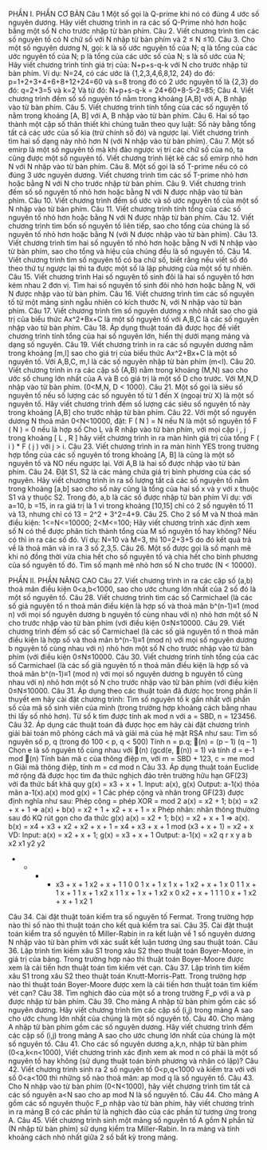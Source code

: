 PHẦN I. PHẦN CƠ BẢN 
Câu 1 Một số gọi là Q-prime khi nó có đúng 4 ước số nguyên dương. Hãy viết chương trình in ra các số Q-Prime nhỏ hơn hoặc bằng một số N cho trước nhập từ bàn phím.
Câu 2. Viết chương trình tìm các số nguyên tố có N chữ số với N nhập từ bàn phím và 2 ≤ N ≤10.
Câu 3. Cho một số nguyên dương N, gọi:
	k là số ước nguyên tố của N;
	q là tổng của các ước nguyên tố của N;
	p là tổng của các ước số của N;
	s là số ước của N;
Hãy viết chương trình tính giá trị của: N+p+s-q-k với N cho trước nhập từ bàn phím.
Ví dụ: N=24, có các ước là {1,2,3,4,6,8,12, 24} do đó: 
p=1+2+3+4+6+8+12+24=60 và s=8
trong đó có 2 ước nguyên tố là {2,3} do đó:
q=2+3=5 và k=2
Và từ đó: N+p+s-q-k = 24+60+8-5-2=85;
Câu 4. Viết chương trình đếm số số nguyên tố nằm trong khoảng [A,B] với A, B nhập vào từ bàn phím.
Câu 5. Viết chương trình tính tổng của các số nguyên tố nằm trong khoảng [A, B] với A, B nhập vào từ bàn phím.
Câu 6. Hai số tạo thành một cặp số thân thiết khi chúng tuân theo quy luật: Số này bằng tổng tất cả các ước của số kia (trừ chính số đó) và ngược lại. Viết chương trình tìm hai số dạng này nhỏ hơn N (với N nhập vào từ bàn phím).
Câu 7. Một số emirp là một số nguyên tố mà khi đảo ngược vị trí các chữ số của nó, ta cũng được một số nguyên tố. Viết chương trình liệt kê các số emirp nhỏ hơn N với N nhập vào từ bàn phím.
Câu 8. Một số gọi là số Т-prime nếu có có đúng 3 ước nguyên dương. Viết chương trình tìm các số Т-prime nhỏ hơn hoặc bằng N với N cho trước nhập từ bàn phím.
Câu 9. Viết chương trình đếm số số nguyên tố nhỏ hơn hoặc bằng N với N được nhập vào từ bàn phím.
Câu 10. Viết chương trình đếm số ước và số ước nguyên tố của một số N nhập vào từ bàn phím.
Câu 11. Viết chương trình tính tổng của các số nguyên tố nhỏ hơn hoặc bằng N với N được nhập từ bàn phím. 
Câu 12. Viết chương trình tìm bốn số nguyên tố liên tiếp, sao cho tổng của chúng là số nguyên tố nhỏ hơn hoặc bằng N (với N được nhập vào từ bàn phím).
Câu 13. Viết chương trình tìm hai số nguyên tố nhỏ hơn hoặc bằng N với N nhập vào từ bàn phím, sao cho tổng và hiệu của chúng đều là số nguyên tố.
Câu 14. Viết chương trình tìm số nguyên tố có ba chữ số, biết rằng nếu viết số đó theo thứ tự ngược lại thì ta được một số là lập phương của một số tự nhiên.
Câu 15. Viết chương trình Hai số nguyên tố sinh đôi là hai số nguyên tố hơn kém nhau 2 đơn vị. Tìm hai số nguyên tố sinh đôi nhỏ hơn hoặc bằng N, với N được nhập vào từ bàn phím.
Câu 16. Viết chương trình tìm các số nguyên tố từ một mảng sinh ngẫu nhiên có kích thước N, với N nhập vào từ bàn phím.
Câu 17. Viết chương trình tìm số nguyên dương x nhỏ nhất sao cho giá trị của biểu thức Ax^2+Bx+C là một số nguyên tố với A,B,C là các số nguyên nhập vào từ bàn phím. 
Câu 18. Áp dụng thuật toán đã được học để viết chương trình tính tổng của hai số nguyên lớn, hiển thị dưới mạng mảng và dạng số nguyên.
Câu 19. Viết chương trình in ra các số nguyên dương nằm trong khoảng [m,l] sao cho giá trị của biểu thức Ax^2+Bx+C là một số nguyên tố. Với A,B,C, m,l là các số nguyên nhập từ bàn phím (m<l).
Câu 20. Viết chương trình in ra các cặp số (A,B) nằm trong khoảng (M,N) sao cho ước số chung lớn nhất của A và B có giá trị là một số D cho trước. Với M,N,D nhập vào từ bàn phím. (0<M,N, D < 1000).
Câu 21. Một số gọi là siêu số nguyên tố nếu số lượng các số nguyên tố từ 1 đến X (ngoại trừ X) là một số nguyên tố. Hãy viết chương trình đếm số lượng các siêu số nguyên tố này trong khoảng [A,B] cho trước nhập từ bàn phím.
Câu 22. Với một số nguyên dương N thoả mãn 0<N<10000, đặt:
F ( N ) = N nếu N là một số nguyên tố
F ( N ) = 0 nếu là hợp số 
Cho  L và R nhập vào từ bàn phím, với mọi cặp i , j trong khoảng [ L , R ] hãy viết chương trình in ra màn hình giá trị của tổng F ( i ) * F ( j ) với  j > i. 
Câu 23. Viết chương trình in ra màn hình YES trong trường hợp tổng của các số nguyên tố trong khoảng [A, B] là cũng là một số nguyên tố và NO nếu ngược lại. Với A,B là hai số được nhập vào từ bàn phím. 
Câu 24. Đặt S1, S2 là các mảng chứa giá trị bình phương của các số nguyên. Hãy viết chương trình in ra số lượng tất cả các số nguyên tố nằm trong khoảng [a,b] sao cho số này cũng là tổng của hai số x và y với x thuộc S1 và y thuộc S2. Trong đó, a,b là các số được nhập từ bàn phím
Ví dụ: với a=10, b =15, in ra giá trị là 1 vì trong khoảng [10,15] chỉ có 2 số nguyên tố 11 và 13, nhưng chỉ có 13 = 2^2 + 3^2=4+9.
Câu 25. Cho 2 số M và N thoả mãn điều kiện: 1<=N<=10000; 2<M<=100; Hãy viết chương trình xác định xem số N có thể được phân tích thành tổng của M số nguyên tố hay không? Nếu có thì in ra các số đó. 
Ví dụ: N=10 và M=3, thì 10=2+3+5 do đó kết quả trả về là thoả mãn và in ra 3 số 2,3,5.
Câu 26. Một số được gọi là số mạnh mẽ khi nó đồng thời vừa chia hết cho số nguyên tố và chia hết cho bình phương của số nguyên tố đó. Tìm số mạnh mẽ nhỏ hơn số N cho trước (N < 10000).



PHẦN II. PHẦN NÂNG CAO 
Câu 27. Viết chương trình in ra các cặp số (a,b) thoả mãn điều kiện 0<a,b<1000, sao cho ước chung lớn nhất của 2 số đó là một số nguyên tố.
Câu 28. Viết chương trình tìm các số Carmichael (là các số giả nguyên tố n thoả mãn điều kiện là hợp số và thoả mãn b^(n-1)≡1 (mod n) với mọi số nguyên dương b nguyên tố cùng nhau với n) nhỏ hơn một số N cho trước nhập vào từ bàn phím (với điều kiện 0≤N≤10000.
Câu 29. Viết chương trình đếm số các số Carmichael (là các số giả nguyên tố n thoả mãn điều kiện là hợp số và thoả mãn b^(n-1)≡1 (mod n) với mọi số nguyên dương b nguyên tố cùng nhau với n) nhỏ hơn một số N cho trước nhập vào từ bàn phím (với điều kiện 0≤N≤10000.
Câu 30. Viết chương trình tính tổng của các số Carmichael (là các số giả nguyên tố n thoả mãn điều kiện là hợp số và thoả mãn b^(n-1)≡1 (mod n) với mọi số nguyên dương b nguyên tố cùng nhau với n) nhỏ hơn một số N cho trước nhập vào từ bàn phím (với điều kiện 0≤N≤10000.
Câu 31. Áp dụng theo các thuật toán đã được học trong phần lí thuyết em hãy cài đặt chương trình: 
	Tìm số nguyên tố k gần nhất với phần số của mã số sinh viên của mình (trong trường hợp khoảng cách bằng nhau thì lấy số nhỏ hơn).
	Từ số k tìm được tính ak mod n với a = SBD, n = 123456.
Câu 32. Áp dụng các thuật toán đã được học em hãy cài đặt chương trình giải bài toán mô phỏng cách mã và giải mã của hệ mật RSA như sau:
	Tìm số nguyên số p, q (trong đó 100 < p, q < 500)
	Tính n = p.q; (n) = (p – 1) (q – 1) 
	Chọn e là số nguyên tố cùng nhau với (n) (gcd(e, (n)) = 1) và tính d = e-1 mod (n)
	Tính bản mã c của thông điệp m, với m = SBD + 123, c = me mod n
	Giải mã thông điệp, tính m = cd mod n 
Câu 33. Áp dụng thuật toán Euclide mở rộng đã được học tìm đa thức nghịch đảo trên trường hữu hạn GF(23) với đa thức bất khả quy g(x) = x3 + x + 1.
Input: a(x), g(x)
Output: a-1(x) thỏa mãn a-1(x).a(x) mod g(x) = 1
Các phép cộng và nhân trong GF(23) được định nghĩa như sau:
	Phép cộng = phép XOR = mod 2
	a(x) = x2 + 1; b(x) = x2 + x + 1 => a(x) + b(x) = x2 + 1 + x2 + x + 1 = x 
	Phép nhân: nhân thông thường sau đó KQ rút gọn cho đa thức g(x)
	a(x) = x2 + 1; b(x) = x2 + x + 1 
=> a(x). b(x) = x4 + x3 + x2 + x2 + x + 1 = x4 + x3 + x + 1 mod (x3 + x + 1) = x2 + x
VD: Input: a(x) = x2 + x + 1; g(x) = x3 + x + 1
	Output: a-1(x) = x2
q	r	x	y	a	b	x2	x1	y2	y2
-	-	-	-	x3 + x + 1	x2 + x + 1	1	0	0	1
x + 1	x	1	x + 1	x2 + x + 1	x	0	1	1	x + 1
x + 1	1	x + 1	x2	x	1	1	x + 1	x + 1	x2
x	0	x2 + x + 1	1	1	0	x + 1	x2 + x + 1	x2	1

Câu 34. Cài đặt thuật toán kiểm tra số nguyên tố Fermat. Trong trường hợp nào thì số nào thì thuật toán cho kết quả kiểm tra sai.
Câu 35. Cài đặt thuật toán kiểm tra số nguyên tố Miller-Rabin in ra kết luận về 1 số nguyên dương N nhập vào từ bàn phím với xác suất kết luận tương ứng sau thuật toán. 
Câu 36. Lập trình tìm kiếm xâu S1 trong xâu S2 theo thuật toán Boyer-Moore, in giá trị của bảng. Trong trường hợp nào thì thuật toán Boyer-Moore được xem là cải tiến hơn thuật toán tìm kiếm vét cạn.
Câu 37. Lập trình tìm kiếm xâu S1 trong xâu S2 theo thuật toán Knutt-Morris-Patt. Trong trường hợp nào thì thuật toán Boyer-Moore được xem là cải tiến hơn thuật toán tìm kiếm vét cạn?
Câu 38. Tìm nghịch đảo của một số a trong trường F_p với a và p được nhập từ bàn phím.
Câu 39. Cho mảng A nhập từ bàn phím gồm các số nguyên dương. Hãy viết chương trình tìm các cặp số (i,j) trong mảng A sao cho ước chung lớn nhất của chúng là một số nguyên tố.
Câu 40. Cho mảng A nhập từ bàn phím gồm các số nguyên dương. Hãy viết chương trình đếm các cặp số (i,j) trong mảng A sao cho ước chung lớn nhất của chúng là một số nguyên tố.
Câu 41. Cho các số nguyên dương a,k,n, nhập từ bàn phím (0<a,k<n<1000), Viết chương trình xác định xem ak mod n có phải là một số nguyên tố hay không (sử dụng thuật toán bình phương và nhân có lặp)?
Câu 42. Viết chương trình sinh ra 2 số nguyên tố 0<p,q<1000 và kiểm tra với với số 0<a<100 thì những số nào thoả mãn: ap mod q là số nguyên tố. 
Câu 43. Cho N nhập vào từ bàn phím (0<N<1000), hãy viết chương trình tìm tất cả các số nguyên a<N sao cho ap mod N là số nguyên tố.
Câu 44. Cho mảng A gồm các số nguyên thuộc F_p nhập vào từ bàn phím, hãy viết chương trình in ra mảng B có các phần tử là nghịch đảo của các phần tử tương ứng trong A. 
Câu 45. Viết chương trình sinh một mảng số nguyên tố A gồm N phần tử (N nhập từ bàn phím) sử dụng kiểm tra Miller-Rabin. In ra mảng và tính khoảng cách nhỏ nhất giữa 2 số bất kỳ trong mảng. 

 
